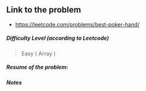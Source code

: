 ## Link to the problem
 
 - https://leetcode.com/problems/best-poker-hand/
 
##### Difficulty Level (according to Leetcode)
 
 > Easy ( Array )
 
##### Resume of the problem:



##### Notes
  